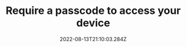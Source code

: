 ---
title: Require a passcode to access your device
date: "2022-08-13T21:10:03.284Z"
description: "As with the previous step, make sure that all your devices have at least one layer to prevent unwanted access. This could be a PIN, passcode, fingerprint or other biometric security mechanism. Make sure that any passwords or pins don’t correspond to known information like birthdays or names."
position: 11
section: "Phone"
---